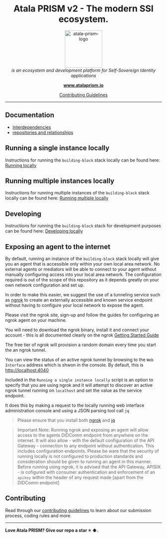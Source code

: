 <h1 align="center">Atala PRISM v2 - The modern SSI ecosystem.</h1>
<p align="center">
  <img src="docs/images/logos/atala-prism-logo.svg" alt="atala-prism-logo" width="120px" height="120px" />
  <br>
  <i> is an ecosystem and development platform for Self-Sovereign Identity applications
  </i>
  <br>
</p>
<p align="center">
  <a href="https://www.atalaprism.io">
    <strong>www.atalaprism.io</strong>
  </a>
  <br>
</p>
<p align="center">
  <a href="CONTRIBUTING.md">Contributing Guidelines</a>
</p>
<hr>

## Documentation

<!-- FIXME * [OpenAPI docs](openapi) -->

* [Interdependencies](./Interdependencies.md)
* [repositories and relationships](./RepositoriesRrelationships.md)

## Running a single instance locally

Instructions for running the `building-block` stack locally can be found here: [Running locally](infrastructure/local/README.md)

## Running multiple instances locally

Instructions for running multiple instances of the `building-block` stack locally can be found here: [Running multiple locally](infrastructure/multi/README.md)

## Developing

Instructions for running the `building-block` stack for development purposes can be found here: [Developing locally](infrastructure/local/README.md)

## Exposing an agent to the internet

By default, running an instance of the `building-block` stack locally will give you an agent that is accessible only within your own local area network. No external agents or mediators will be able to connect to your agent without manually configuring access into your local area network. The configuration required is out of the scope of this repository as it depends greatly on your own network configuration and set up.

In order to make this easier, we suggest the use of a tunneling service such as [ngrok](https://ngrok.com/) to create an externally accessible and known service endpoint without having to configure your local network to expose the agent.

Please visit the ngrok site, sign-up and follow the guides for configuring an ngrok agent on your machine.

You will need to download the ngrok binary, install it and connect your account - this is all documented clearly on the ngrok [Getting Started Guide](https://dashboard.ngrok.com/get-started/setup)

The free tier of ngrok will provision a random domain every time you start the an ngrok tunnel. 

You can view the status of an active ngrok tunnel by browsing to the `Web Interface` address which is shwon in the console. By default, this is [http://localhost:4040](http://localhost:4040)

Included in the `Running a single instance locally` script is an option to specify that you are using ngrok and it will attempt to discover an active ngrok tunnel running on `localhost` and set the value as the service endpoint.

It does this by making a request to the locally running web interface administration console and using a JSON parsing tool call `jq` 

> Please ensure that you install both [ngrok](https://ngrok.com/) and [jq](https://stedolan.github.io/jq/)

> Important Note: Running ngrok and exposing an agent will allow access to the agents DIDComm endpoint from anywhere on the internet. It will also allow - with the default configuration of the API Gateway - connection to any endpoint without authentication. This includes configuration endpoints. Please be ware that the security of running locally is not configured to production standards and consideration should be given to running an agent in this manner. Before running using ngrok, it is advised that the API Gateway, APISIX - is cofigured with consumer authentication and enforcement of an `apikey` within the header of any request made [apart from the DIDComm endpoint]



## Contributing

Read through our [contributing guidelines][contributing] to learn about our submission process, coding rules and more.

<hr>

**Love Atala PRISM? Give our repo a star :star: :arrow_up:.**

[openapi]: docs/README.md
[contributing]: CONTRIBUTING.md
